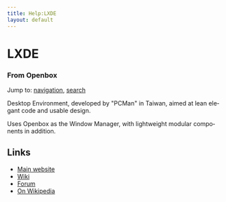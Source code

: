 ```yaml
---
title: Help:LXDE
layout: default
---
```

<a name="top" id="top"></a>
<h1 class="firstHeading">LXDE</h1>
<div id="bodyContent">
<h3 id="siteSub">From Openbox</h3>
<div id="contentSub"></div>
<div id="jump-to-nav">Jump to: <a href="#column-one">navigation</a>, <a href="#searchInput">search</a></div>
<div id="mw-content-text" lang="en" dir="ltr" class="mw-content-ltr"><p>Desktop Environment, developed by "PCMan" in Taiwan, aimed at lean elegant code and usable design.
</p><p>Uses Openbox as the Window Manager, with lightweight modular components in addition.
</p>
<h2> <span class="mw-headline" id="Links"> Links </span></h2>
<ul><li> <a rel="nofollow" class="external text" href="http://lxde.org/">Main website</a>
</li><li> <a rel="nofollow" class="external text" href="http://wiki.lxde.org/">Wiki</a>
</li><li> <a rel="nofollow" class="external text" href="http://forum.lxde.org/">Forum</a>
</li><li> <a rel="nofollow" class="external text" href="http://en.wikipedia.org/wiki/LXDE">On Wikipedia</a>
</li></ul>
</div>
